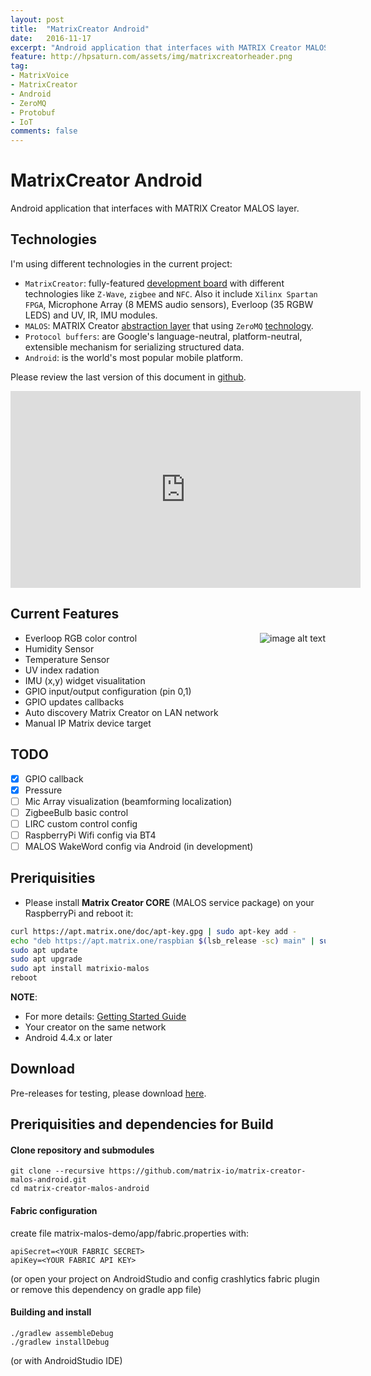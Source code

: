 ```yaml
---
layout: post
title:  "MatrixCreator Android"
date:   2016-11-17
excerpt: "Android application that interfaces with MATRIX Creator MALOS layer."
feature: http://hpsaturn.com/assets/img/matrixcreatorheader.png
tag:
- MatrixVoice
- MatrixCreator
- Android
- ZeroMQ
- Protobuf
- IoT
comments: false
---
```


# MatrixCreator Android

Android application that interfaces with MATRIX Creator MALOS layer. 

## Technologies

I'm using different technologies in the current project: <br/> 

* `MatrixCreator`: fully-featured [development board](https://www.espressif.com/en/products/hardware/esp32/overview) with different technologies like `Z-Wave`, `zigbee` and `NFC`. Also it include `Xilinx Spartan FPGA`, Microphone Array (8 MEMS audio sensors), Everloop (35 RGBW LEDS) and UV, IR, IMU modules.<br/>
* `MALOS`: MATRIX Creator [abstraction layer](https://github.com/matrix-io/matrix-creator-malos) that using `ZeroMQ` [technology](http://zeromq.org/).
* `Protocol buffers`: are Google's language-neutral, platform-neutral, extensible mechanism for serializing structured data.<br/>
* `Android`: is the world's most popular mobile platform. <br/>

Please review the last version of this document in [github](https://github.com/matrix-io/matrix-creator-malos-android.git).

<iframe width="560" height="315" src="https://www.youtube.com/embed/ihV_v7zFO7A" frameborder="0" allow="accelerometer; autoplay; encrypted-media; gyroscope; picture-in-picture" allowfullscreen></iframe>

## Current Features

<img src="{{ site.url }}/assets/img/matrixcreatorandroid.jpg"
srcset="{{ site.url }}/assets/img/matrixcreatorandroid.jpg 100w, {{ site.url }}/assets/img/matrixcreatorandroid.jpg 200w"
sizes="10vw"
align="right"
alt="image alt text">

* Everloop RGB color control
* Humidity Sensor
* Temperature Sensor
* UV index radation
* IMU (x,y) widget visualitation
* GPIO input/output configuration (pin 0,1)
* GPIO updates callbacks
* Auto discovery Matrix Creator on LAN network
* Manual IP Matrix device target

## TODO
- [X] GPIO callback
- [X] Pressure
- [ ] Mic Array visualization (beamforming localization)
- [ ] ZigbeeBulb basic control
- [ ] LIRC custom control config
- [ ] RaspberryPi Wifi config via BT4
- [ ] MALOS WakeWord config via Android (in development)

## Preriquisities

* Please install **Matrix Creator CORE** (MALOS service package) on your RaspberryPi and reboot it:

``` bash
curl https://apt.matrix.one/doc/apt-key.gpg | sudo apt-key add -
echo "deb https://apt.matrix.one/raspbian $(lsb_release -sc) main" | sudo tee /etc/apt/sources.list.d/matrixlabs.list
sudo apt update
sudo apt upgrade
sudo apt install matrixio-malos
reboot
```

**NOTE**: 
* For more details: [Getting Started Guide](https://matrix-io.github.io/matrix-documentation/matrix-core/getting-started/core-installation/)
* Your creator on the same network
* Android 4.4.x or later

## Download
Pre-releases for testing, please download [here](https://github.com/matrix-io/matrix-creator-malos-android/releases).

## Preriquisities and dependencies for Build

#### Clone repository and submodules

```
git clone --recursive https://github.com/matrix-io/matrix-creator-malos-android.git
cd matrix-creator-malos-android
```

#### Fabric configuration

create file matrix-malos-demo/app/fabric.properties with:
```
apiSecret=<YOUR FABRIC SECRET>
apiKey=<YOUR FABRIC API KEY>
```
(or open your project on AndroidStudio and config crashlytics fabric plugin or remove this dependency on gradle app file)

#### Building and install

```
./gradlew assembleDebug
./gradlew installDebug
```
(or with AndroidStudio IDE)

